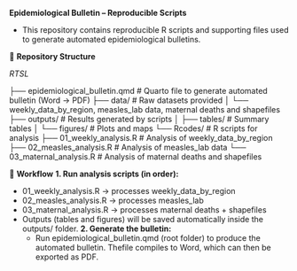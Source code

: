 **Epidemiological Bulletin – Reproducible Scripts**
- This repository contains reproducible R scripts and supporting files used to generate automated epidemiological bulletins.

📂 **Repository Structure**

*RTSL*

├── epidemiological_bulletin.qmd   # Quarto file to generate automated bulletin (Word → PDF)
├── data/                          # Raw datasets provided
│   └── weekly_data_by_region, measles_lab data, maternal deaths and shapefiles
├── outputs/                       # Results generated by scripts
│   ├── tables/                    # Summary tables
│   └── figures/                   # Plots and maps
└── Rcodes/                        # R scripts for analysis
    ├── 01_weekly_analysis.R        # Analysis of weekly_data_by_region
    ├── 02_measles_analysis.R       # Analysis of measles_lab data
    └── 03_maternal_analysis.R      # Analysis of maternal deaths and shapefiles

🚀 **Workflow**
**1. Run analysis scripts (in order):**
  - 01_weekly_analysis.R → processes weekly_data_by_region
  - 02_measles_analysis.R → processes measles_lab
  - 03_maternal_analysis.R → processes maternal deaths + shapefiles
- Outputs (tables and figures) will be saved automatically inside the outputs/ folder.
**2. Generate the bulletin:**
   - Run epidemiological_bulletin.qmd (root folder) to produce the automated bulletin.
Thefile compiles to Word, which can then be exported as PDF.
